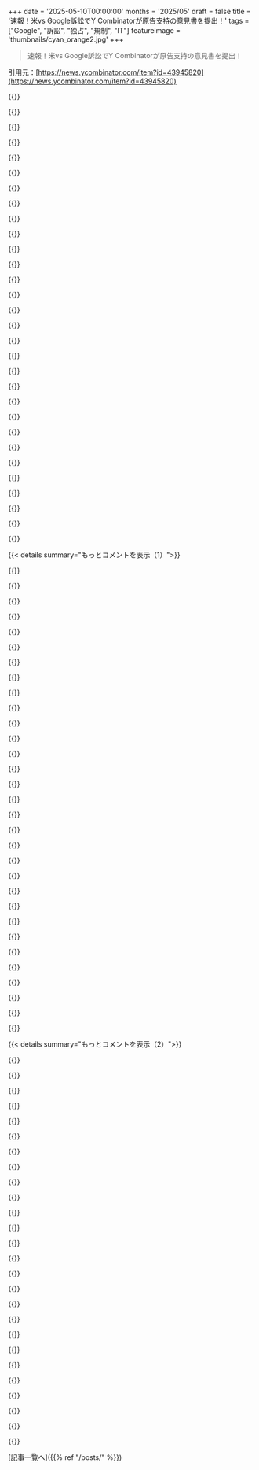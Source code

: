 +++
date = '2025-05-10T00:00:00'
months = '2025/05'
draft = false
title = '速報！米vs Google訴訟でY Combinatorが原告支持の意見書を提出！'
tags = ["Google", "訴訟", "独占", "規制", "IT"]
featureimage = 'thumbnails/cyan_orange2.jpg'
+++

> 速報！米vs Google訴訟でY Combinatorが原告支持の意見書を提出！

引用元：[https://news.ycombinator.com/item?id=43945820](https://news.ycombinator.com/item?id=43945820)




{{<matomeQuote body="Googleの広告収入がなくなったら、銀行破綻みたいに経済全体にヤバい影響が出ると思うんだ。Googleは広告会社だから、データ公開で強みを失って数年で潰れるだろうね。そうすると、みんなが頼ってるGoogle Maps、Google Mail、Androidとか、たくさんのサービスが全部消えちゃう。多くの企業や仕事に影響が出て、世界経済はめちゃくちゃになるよ。結局Appleの独占が進むだけだろうし。これはホント慎重にやらないと、大変なことになると思う。" userName="0xbadcafebee" createdAt="2025/05/10 19:39:01" color="#38d3d3">}}




{{<matomeQuote body="デカい銀行が潰れる前に細かく分けるべきだったみたいに、Googleも巨大になる前に分割すべきだったんだよ。一番良いのは20年前だったけど、それが無理なら今すぐやるのが二番目に良い時なんだ。一つの組織がこれだけ多くの人にとって重要になりすぎるのを防ぐのが、唯一の方法だよ。" userName="BrenBarn" createdAt="2025/05/11 01:22:22" color="">}}




{{<matomeQuote body="健全な競争があるんじゃなくて、Googleって一つの独占者だけが、普通の品質の製品をタダで配ってるんだよ。その代わり、広告費って形で僕たちが買うもの全部に税金みたいにかかってるし、同じ広告でうんざりさせられるし。これって、本当に望ましい結果なのかな？" userName="fsh" createdAt="2025/05/10 20:37:04" color="">}}




{{<matomeQuote body="強く反対だな。もしGoogleが20年前に分割されてたら、さっき挙がってた無料サービスはほとんど生まれなかったと思うよ。みんなメールにお金がかかってただろうし、YouTubeの無料教育コンテンツもなかった。今の経済成長の多くは、Googleがくれた無料や広告付きサービスのおかげだよ。Googleがデカいのは、競合より良いサービスを安くくれたから。もし20年前に分割されてたら、損してたのは消費者の方だと思うね。" userName="animal_spirits" createdAt="2025/05/11 03:41:53" color="#ff33a1">}}




{{<matomeQuote body="君の言ってることは，むしろGoogleを分割すべき理由を説明してるだけだよ。広告技術の競争が激しくなったからって，Googleが崩壊するとは思わないけど，”成熟した製品が混乱する”なんて，独占を許し続ける説得力のある理由にはならないね。Googleは独占企業で，独占力を行使して独占価格を設定してるんだから。分割されたら，もっと活気のある製品が小さな組織から生まれる可能性の方が高いと思うよ。" userName="jmatthews" createdAt="2025/05/11 04:02:08" color="">}}




{{<matomeQuote body="君のコメント，”誰かがずっと前にやるべきだったから，今やる結果を考える価値はない”って言ってるように聞こえるね。その考えは，今の現実を考慮してない単なる理想論（ファンタジー）みたいだ。" userName="jahsome" createdAt="2025/05/11 02:14:09" color="">}}




{{<matomeQuote body="ちょっと待って，君は何を言ってるの？「みんなメールにお金払ってた」って？ Googleが出てくる前から無料メールはあったよ。HotmailとかYahooがすぐ思いつくけど，他にもたくさんあったし，プロバイダからも無料アドレスもらえたんだよ。AOLユーザーだってメールは使えたしね。" userName="handoflixue" createdAt="2025/05/11 03:46:18" color="">}}




{{<matomeQuote body="消費者は結局，代償を払ったんだよ。Googleは消費者にタダだと思い込ませ，企業には顧客への直通線を売って金を稼いだ。これは巧妙な手品で，広告効果を忘れてる人もいる。Googleが高い広告料を取るせいで，価格は消費者に上乗せされるんだから。Googleがない世界でも，可処分所得が減るわけじゃなく，無駄遣いが減るだけかもね。独占はまず消費者のためにならない。Googleは悪影響を他の企業になすりつけるのがうまいだけだよ。" userName="lolinder" createdAt="2025/05/11 04:01:55" color="#785bff">}}




{{<matomeQuote body="何言ってんの，このリストにある製品全部に競合はいるよ。ただ，単純にGoogleの製品ほど良くないだけだ。" userName="TechDebtDevin" createdAt="2025/05/11 00:21:02" color="">}}




{{<matomeQuote body="もしChromeとかAndroidとかGoogle Mapsが売却されることになったら，ユーザーデータで金儲けしようとする圧力がさらに強まるだろうなって，心配なんだ。" userName="roywashere" createdAt="2025/05/11 11:59:19" color="">}}




{{<matomeQuote body="Search、gmail、maps、android、chromeとかは全然普通じゃないよ。改善の余地はあるかもだけど、信じられないくらい、息をのむほど素晴らしい製品だよ。Searchは最近悪くなったかもだけど、それでもすごい。MapsとかSatelleite viewは無料なのにびっくりするくらいだね。＞How is this a desirable outcome?のリストを見ればわかるよ。googleへの妥当な不満はたくさんあるけど、これは違うね。" userName="FridayoLeary" createdAt="2025/05/10 22:44:32" color="#45d325">}}




{{<matomeQuote body="Fair point。多分僕は若すぎて、Googleが最初に広く使える無料emailだったっていう話に乗せられてるのかも。Still I think though、maps、drive、sites、youtubeみたいな他の無料サービスがたくさんあるのは、少なくとも僕にとっては値段を考えたらextraordinaryだったと思うよ。" userName="animal_spirits" createdAt="2025/05/11 03:58:44" color="#ff5c5c">}}




{{<matomeQuote body="No、そのコメントは状況がこれからどんどん悪くなるって言ってるんだよ。There will never be a better time to solve Google’s anticompetitive behavior。The consequences should be weighed and considered、でもshrugging and letting Google keep on keeping on because it’s too big to fail isn’t a viable option。" userName="lolinder" createdAt="2025/05/11 03:33:07" color="#ff5c5c">}}




{{<matomeQuote body="Because the vast majority of people don’t want to and have zero intention of paying separately for email、maps、navigation、browser、etc。<br>In fact、that’s how things used to be before Google and their ilk used ads to make an ecosystem、and their ecosystem was better and free at the point of use than what came before" userName="sofixa" createdAt="2025/05/10 20:49:29" color="#ff5c5c">}}




{{<matomeQuote body="＞Googleがない世界は、ガラクタが少なくなる世界かもしれない。”広告＝ガラクタ”っていうなら、それは自分の価値観を他人に押し付けるのと同じだよね。僕も反消費主義だけど、広告を見て商品に価値を見出す人もいる。他の人が何に価値を見出すかを僕らがコントロールすべきじゃないよ。" userName="animal_spirits" createdAt="2025/05/11 05:10:11" color="#ff5733">}}




{{<matomeQuote body="＞as good<br>This is a point that will be recurring and merits more thought IMHO。Google services are mostly better because they crushed competition。Cutting their advantage will also mean better alternatives (money will flow to competitors instead of being sucked by Google)。As an analogy、it’s like athlete doping：they sure were faster than the other athletes、but that’s part of the issue。" userName="makeitdouble" createdAt="2025/05/11 01:49:15" color="#38d3d3">}}




{{<matomeQuote body="Which one of those services are a ”monopoly”？" userName="scarface_74" createdAt="2025/05/11 04:52:38" color="">}}




{{<matomeQuote body="The vast majority of people are paying separately for all kinds of stuff。I don’t see a reason why software and digital services have to be different。In the early days、payment was difficult、but this has been long solved。I am convinced that the quality would improve dramatically if there was some actual competition。Also most people would probably prefer not to pay for the ad fees that google extorts from pretty much any company。" userName="fsh" createdAt="2025/05/10 21:04:35" color="#785bff">}}




{{<matomeQuote body="More pressure than the max？Do you think they are going to start using your password hashes to mine bitcoin？Whatever Google stopped tracking they did because of regulation not out of user backlash or goodwill。" userName="casey2" createdAt="2025/05/11 12:21:22" color="#ff5733">}}




{{<matomeQuote body="The fundamental issue is that people don’t want to pay money for things。Google tapped into that by creating an ad economy、which since it’s inception also comes with a payment optional feature (ad-blocking)。People may hate google、but by god do they ever love the internet google created。" userName="Workaccount2" createdAt="2025/05/11 02:25:44" color="#ff5733">}}




{{<matomeQuote body="潰れちまえ、世界は良くなるぜ。いくつか挙げられてたサービスはもうどうでもいいんだわ。<br>FitbitとかTranslate、Payなんて説明不要だろ？個人的にはTranslateは数年使ってないしChatGPTで充分だわ。<br>GmailとかDriveとかも競合たくさんいるし、無くなっても気にしない。Maps、Chrome、Androidがいきなり無くなったらちょっと困るかもだけど、GarminとかNokia、Bingとか昔のナビに戻るのも良いと思うんだ。<br>レストランレビューもYelpとかZagatとか昔みたいに良いサイト使うのが好きだな。<br>ま、ほとんどのサービスは無くなっても大したことないと思うぜ。" userName="rs186" createdAt="2025/05/10 22:28:28" color="#38d3d3">}}




{{<matomeQuote body="”他のサービスは広く無料で利用できる”<br>Googleのサービスはどれも無料じゃないんだよ。気づいてないだけで、別のやり方でお金払ってるだけだからね。" userName="fergbrain" createdAt="2025/05/11 04:01:58" color="">}}




{{<matomeQuote body="Too big to failってのは、Too big to existってこと。Googleみたいなとこはあんなデカくなるべきじゃなかったんだよ、銀行と同じだね。遅れてもやらないよりマシ。" userName="wpm" createdAt="2025/05/10 19:57:33" color="">}}




{{<matomeQuote body="そうそう、だからアンチダンピング法があるんだけど、オンライン市場に広げるのは複雑なんだよな。実際、みんな今のウェブをどれくらい好きか気になるわ。ポップアップとか広告に文句言うのなんて、もう文化の一部だもんな。" userName="makeitdouble" createdAt="2025/05/11 02:41:23" color="">}}




{{<matomeQuote body="Chromeにブラウザ埋め込み広告が出始めてる？競合の広告を自社のに置き換えてる？リファーラルリンク書き換えてる？合法的に取れないデータ吸い上げるために”第三者”の怪しい拡張機能推してる？今はGoogleの市場ポジショニングを守るだけで利益出してない。もし利益必要で検索デフォルト契約できなくなったら、絶対酷くなるぜ。2000年代のIEの詐欺検索バーみたいに。" userName="rafaelmn" createdAt="2025/05/11 14:22:23" color="#ff5c5c">}}




{{<matomeQuote body="タダでサービス使う代わりにちょっと注意力を払うのは全然いいと思うんだよ。もし全てのサイトが使うのにお金取るようになったら、使うサービス減るだろうし、一つのサービスをもっと色んなことに使うようになるな。それは独占って意味では逆効果っぽい気がするんだ。" userName="fiddlerwoaroof" createdAt="2025/05/11 04:55:02" color="">}}




{{<matomeQuote body="それで、このリストの中で、Googleはどれで”競争阻害行為”をしたって言うの？<br>- Google Maps<br>- Google Mail<br>- Google Drive<br>- Google Docs<br>- Google Groups<br>- Google Forms<br>- Google Cloud<br>- Google OAuth<br>- Google Analytics<br>- Android<br>- Android Auto<br>- Fitbit<br>- Google Fi<br>- Google Fiber<br>- Google Flights<br>- Google Translate<br>- Google Pay<br>- Waymo" userName="JustExAWS" createdAt="2025/05/11 05:02:59" color="">}}




{{<matomeQuote body="＞Googleは独占って主張、数年前は強かったけど、検索がすっごい勢いで普通になってきてて、今もそうかは分かんないね。アナリストって企業の強みを測る時、何年とか何十年ってスパンで見るんだ。今のGoogle Search、あと何年持つと思う？" userName="gpt5" createdAt="2025/05/11 04:50:41" color="">}}




{{<matomeQuote body="Kagiが提案してる「検索インデックスをGoogle本体から分ける」ってやり方が一番納得できるね。Kagiのブログに詳しく載ってるよ： https://blog.kagi.com/dawn-new-era-search" userName="snielson" createdAt="2025/05/10 16:05:07" color="">}}




{{<matomeQuote body="インターネットのクロールは自然独占なんだよ。誰も自分のサイトをボットに好き放題クロールされたくないから、Googlebotが一番強い検索エンジンとして勝つわけ。だから、クロールしたデータを切り出して、みんながFRAND価格で同じデータを使えるようにするのは筋が通ってる。正直、Googleなんて潰れちゃえって思うけど、現実的に考えたらこれが一番 sensible だね。" userName="mullingitover" createdAt="2025/05/10 16:23:39" color="">}}




{{< details summary="もっとコメントを表示（1）">}}

{{<matomeQuote body="BlekkoでもGoogleのインデックスと広告の二重独占について同じ議論があったんだ。もしGoogleがインデックスへのアクセスを自社や他社に公平な価格で提供し、広告も自由にさせたら、検索状況は一変するね。Googleがクロール／インデックス事業を分離し、収入を親会社じゃなく事業に回せば、DDG（プライバシー重視）や広告なし、特定分野特化とか、いろんなフロントエンドが出てくるチャンスになるだろう。それは全く違う世界だよ。" userName="ChuckMcM" createdAt="2025/05/10 18:23:16" color="#ff33a1">}}




{{<matomeQuote body="速報！小さな検索エンジン会社は、自分たちがGoogleと同じインデックス使えるのが超いいアイデアだと思ってるってさ。あと、ここの部分、最高だね：「Googleの検索結果は、広告主導の競合の中でも最高の品質だ。」「え、Googleの結果がKagiよりいいって認めんなよ！自分たちには関係ない、なんか言葉付け足せ！」って言った奴の息遣いが目に浮かぶわ。" userName="CobrastanJorji" createdAt="2025/05/10 19:23:49" color="">}}




{{<matomeQuote body="最近KagiとかGoogle使ったことある？ Kagiの方が断然いいよ。" userName="sfpotter" createdAt="2025/05/10 19:52:52" color="">}}




{{<matomeQuote body="https://commoncrawl.org/ これはroot DNSサーバー（公共財として管理されてる）の自然独占と似てるね。Common Crawlとかに、もっとお金をかけるべき理由はないよ。Internet Archiveはデータをずっと$2／GBくらいで残しておける最後の手段みたいな保存場所（他でもいいけどね）。このデータへのアクセス提供は、NOAAとかCERNみたいな機関が科学データを提供するのと似てると思う。公共財（OSIモデル的にシステム全体）の上に基盤を作ろうよ。それがBig Techの支配と、価値を独占しようとする彼らの無限の欲望から社会を守る手助けになるんだ。" userName="toomuchtodo" createdAt="2025/05/10 16:47:50" color="#ff5c5c">}}




{{<matomeQuote body="＞インターネットのクロールは自然独占だ。どうしてそう思うの？キャッシングプロキシなんてほとんどタダだし、古い機械でも毎秒何千件ものリクエストをさばけるよ。ぶっちゃけ、今ほど競合の検索エンジンを作りやすい時代はないんだ。性能も回線もソフトも、超安いかタダでめっちゃ手に入るんだからさ。" userName="oceanplexian" createdAt="2025/05/10 16:41:42" color="">}}




{{<matomeQuote body="それならさ、なんでオルタナティブな検索エンジンとかSEOサービスって、独自にインデックス作ってるわけ？ どうして競合同士でとっくに協力し合わないんだろうね？" userName="indolering" createdAt="2025/05/10 19:25:36" color="">}}




{{<matomeQuote body="それはね、みんなThielの言う「競争なんて負け犬のやること」って考えを信じてて、自分が独占になることを夢見てるからだよ。独占ってのは、規制を緩くした結果として当然起きることで、まさに大企業がロビー活動して目指してるとこだもんね。" userName="mondrian" createdAt="2025/05/10 20:06:58" color="">}}




{{<matomeQuote body="歴史を振り返っても、本物の独占企業なんてほとんどないし、そんなに長く続かないんだよね。政府から特別な特権をもらわない限りは、だけど。" userName="dantheman" createdAt="2025/05/10 20:10:15" color="">}}




{{<matomeQuote body="Kagiのコメントを見るたびに「最近Kagi使った？めっちゃ改善されてるよ！」ってあるんだけど、これってブランドイメージアップのためにボット使ってるんじゃないかと思っちゃうレベル。<br>だって、実際最近Kagi使ったけど、結局いつもGoogleに戻っちゃうんだもん。Kagiじゃ何も見つけられないから。<br>KagiとGoogleの関係は、SiriとChatGPTみたいなもんかな。Siriなんて「今何時？」も答えられないし。" userName="eastbound" createdAt="2025/05/10 20:42:54" color="#ff5c5c">}}




{{<matomeQuote body="サイト側って、今のクローラーに加えて少し増えるのをそんなに嫌がるもんなの？<br>なんか独占って言っても、やるのにめちゃくちゃコストがかかって、他社がそのコストを回収できると思ってないからってだけな気がするんだけど。" userName="mattmaroon" createdAt="2025/05/10 17:03:19" color="">}}




{{<matomeQuote body="サイトオーナーに指図する権利なんてないんだよ。実際のところ、彼らはあんたのボットをブロックしようとしてるんだ。<br>ボットをブロックされないのが理想だけど、これまた全く不自然で広告に引っ張られてるホスティングプロバイダの独占のせいで、リクエストごとのコストがバカ高いから、サイト側が別のとこに移るまでは無理なんだよ。" userName="immibis" createdAt="2025/05/10 17:03:50" color="">}}




{{<matomeQuote body="あれはGoogleのビジネスを完全にぶっ壊すような、ほんとバカげた提案だよ。<br>もしそれが目的ならそれでいいけど、あれらの是正措置がまるで死刑宣告以外の何物でもないってことから目を背けちゃダメだね。" userName="luckydata" createdAt="2025/05/10 16:10:36" color="#38d3d3">}}




{{<matomeQuote body="規制されてない環境だと、集中（寡占）は当たり前だよ。<br>そりゃ市場を100パーセント支配する純粋な独占なんて珍しいけど、集中はめちゃくちゃ横行してるじゃん。<br>テック、航空会社、銀行、メディアとか、ほんの一握りの会社が支配してるんだから。" userName="mondrian" createdAt="2025/05/10 20:25:41" color="">}}




{{<matomeQuote body="「数個」だって？<br>こっちは常時数百個のボットと戦ってるんだよ。1日に数千、いや数万個なんてザラ。<br>アメリカ、中国、ブラジルとか数百もの異なるIPから、何十種類もの偽装したユーザーエージェントを使って、robots.txtを完全に無視して、人間が仕事するのに必要なサービスに負荷をかけてきやがるんだ。<br>追記: ちょっと$JOBで動かしてるAnubisの過去24時間の統計見てみた。<br>チャレンジ: 829,586<br>拒否: 621,462<br>許可: 96,810<br>これ、けっこうアグレッシブな「拒否」ルールをAI関連のボットにかけてて、しかも割と小さいサイト2つでの話だからね。<br>Anubisで守られてないサイトなんて、まだ数百、いや数千とあるんだよ。<br>Anubisみたいな努力は、Cloudflareとかの「セキュリティ」会社が売りつけてくるWAFにお金を払いたくない会社にとっては、救世主みたいなもんなんだ。" userName="natebc" createdAt="2025/05/10 17:25:40" color="#ff5733">}}




{{<matomeQuote body="Googleのアーキテクチャを単純な図で見るなら、まあ隔離された一部を切り離すだけに見えるだろうけど、実際やるとなるとマジで大変だよ。<br>なんでAppleにはiPhoneの電話とメッセージ機能だけ切り離せとか、Metaにはユーザーフィードデータだけ切り離せとか、アメリカ連邦政府はWashington D.C.だけで運営しろとか言わないわけ？<br>これは1980年代初頭のAT&T分割とは違うんだよ。あれは設備とか配線を別々の組織に渡せばよかった（それでも簡単じゃなかったけど、臓器摘出みたいなもんじゃなかった）んだから。<br>みんな、そこんとこ理解しなきゃダメだよ。そして、今やってることがGoogleを殺す行為だってこと、そしてGoogleはもう既に思考停止したエンタープライズ向け企業になりかけてたってことを知るべきだね。" userName="rubitxxx2" createdAt="2025/05/10 16:48:43" color="#45d325">}}




{{<matomeQuote body="だったら、なんでみんなGoogleの検索インデックスが欲しいわけ？" userName="sdwr" createdAt="2025/05/10 19:58:24" color="">}}




{{<matomeQuote body="彼らがボットをブロックしようとするのは、Googleが独占してるからだよ。<br>Google以外の全てをブロックするコストなんて、ほぼゼロなんだから。<br>これは「自然な」独占なんかじゃなくて、昔のInternet Explorer 6.0みたいもんだね。<br>みんながActiveXとかIE固有の機能を使うようにサイトを作ってた、あの時代みたいに。" userName="AlexandrB" createdAt="2025/05/10 17:09:23" color="">}}




{{<matomeQuote body="これの問題はさ、「皆が一度に完全に協力しないとダメ」って感じなんだよね、もしGooglebotを置き換えるならさ。<br>Googlebotだけを許可してるサイト全部が、ccbotを許可するように変更しなきゃいけないじゃん。<br>現状ではさ、Googlebotがどこでも許可されてる共通のボットなんだよ。ccbotはそうじゃないんだよね。" userName="mullingitover" createdAt="2025/05/10 17:52:58" color="">}}




{{<matomeQuote body="これって二つの違う問題みたいだね。<br>一つ目は、もし千個も検索ボットがいたら？サイトの変更点リストを教えてくれる標準機能が必要だって話。<br>もう一つは、robots.txtを無視して一日何度もサイトをスクレイピングする迷惑ボットのこと。<br>これはrobots.txtで許可しない項目にトラップ仕掛けてアクセスしてきたらBANすれば legitimateな検索ボットには影響ないじゃん。" userName="zrm" createdAt="2025/05/10 18:59:57" color="#ff5733">}}




{{<matomeQuote body="一つの答えとしてはさ、役に立つ価値を提供するまで、ちょっと手間賃を払うとか？<br>例えば、リクエスト一つごとに小銭を払うみたいなさ。" userName="luckylion" createdAt="2025/05/10 18:42:12" color="">}}




{{<matomeQuote body="ウェブのクロールって費用がかかるんだよね。<br>誰か他の人がクロールした結果を使う方が安いと思うよ。<br>KagiがGoogleのインデックスへのアクセスを主張する根拠は分からないけど、多分何らかの独禁法的なものだと思うな。" userName="hmottestad" createdAt="2025/05/10 20:19:23" color="">}}




{{<matomeQuote body="クリックストリームへのアクセスが一番デカいんだよね。<br>誰がどの検索結果をクリックしたかってデータだよ。<br>これがないと、良いランカーは作れないし維持も無理。<br>クリックストリームが多いほど良いランカーが作れて、それがサービスを良くしてユーザーを増やすんだ。<br>結果、独占。<br>解決策は、皆がクリックストリームデータを共有することだけだよ。" userName="londons_explore" createdAt="2025/05/10 23:00:38" color="#ff33a1">}}




{{<matomeQuote body="コストはほぼゼロなのに、リターンはそれ以下って感じ。<br>他にもリターンが文字通りゼロなボットやスクレイパーがいっぱいいるからさ、Googlebot以外の全てのボットをブロックするサイト運営者を責められないよ。<br>altruist-botとかcommon-crawler-botも許可してくれたら良いんだろうけど、それは彼らの判断だし、多くは合理的に決めてると思うんだよね。" userName="sokoloff" createdAt="2025/05/10 17:06:35" color="">}}




{{<matomeQuote body="規制強い市場、例えば公共事業とか航空は集中してるね。金融みたいに規制当局が後押しすることも。<br>規制ない市場に決まりはない。<br>規模の経済が、規模による複雑性のコストを上回るかどうかの問題だよ。<br>ソフトウェアとか金融は100倍顧客にサービスするのに100倍コストかからないから集中してるんだ。<br>規制はコンプライアンスコストが規模で効率化するから、普通は集中を高める効果があるね。" userName="fallingknife" createdAt="2025/05/10 20:37:03" color="#ff5c5c">}}




{{<matomeQuote body="Google searchが独占なのはクロールじゃなくて、ウェブサイトの統計とかユーザーの行動データ全部を知ってるからだよ。<br>元々のリンクベースのランキングは、簡単に操作されちゃうからダメなんだ。<br>ユーザーの好みに基づいてどのサイトが良いかを知る必要があって、そこでデータが必要になるんだよね。<br>大量のユーザーデータにアクセスできないと、Googleみたいなものは何も作れないよ。" userName="tananaev" createdAt="2025/05/10 18:41:08" color="#38d3d3">}}




{{<matomeQuote body="もっと言うとさ、ウェブのクロールは皆にとって費用がかかるんだよ。<br>ボットが多いほど、ネット上の全てのウェブサイトが無駄なトラフィックをたくさん処理することになる。<br>理想的な世界では、ウェブドメインみたいに一つの信頼できるインデックスがあって、全てのプレイヤーが協力してそれを作って維持、改善するんだ。<br>そうすれば、ウェブサイトは毎日何千ものボットに叩かれる必要がなくなるじゃん。" userName="guhcampos" createdAt="2025/05/10 20:57:45" color="#ff5733">}}




{{<matomeQuote body="これってデータ欲しい企業に有利になるよう考えられた解決策みたいで、経済的に有効なビジネスモデルじゃないと思う。インデックス作ってアクセス売るのが儲かるなら、なんで誰もやってないの？参入障壁も低いのに。Blekkoはインデックス持ってるけど、それで儲けられてる？" userName="fallingknife" createdAt="2025/05/10 20:02:48" color="#ff33a1">}}




{{<matomeQuote body="robots.txtで禁止してアクセスしたやつをバンするみたいなトラップ仕掛けても、スクレーパーが色んなIPで来るから全く通用しないよ。正当なアクセスと悪質なアクセスを区別できないんだ。結果的にきついフィルタリングになって、許可するボットは個別にホワイトリストに入れるしかなくなるね。" userName="fc417fc802" createdAt="2025/05/10 19:35:32" color="#ff5c5c">}}




{{<matomeQuote body="この訴訟、”Search engine”時代の終わりでちょっと遅れてる感あるね。今AI応答がGoogle Searchの代わりになってきてるし。2000年頃のMicrosoft Windowsへの訴訟と似てるな。ウェブアプリ出てきてOSの重要性薄れた頃にantitrust lawsuits来たし。つまり、dominant playerは市場がイケてる間は独占できて、市場が変わり始めたら訴訟が来るんだ。規制を早くやると市場を殺すし、最高の製品が勝って一時的に支配するのは市場のサイクルとして必要。もっと良い製品出たら市場は移るでしょ。" userName="danboarder" createdAt="2025/05/10 18:19:55" color="#785bff">}}




{{<matomeQuote body="5〜10年後に検索の代わりになる”AI”プレイヤーはゼロになるって、1ドル賭けてもいいよ。まあ、これは別の話だけどね。" userName="ChuckMcM" createdAt="2025/05/10 18:24:57" color="">}}

{{</details>}}




{{< details summary="もっとコメントを表示（2）">}}

{{<matomeQuote body="その賭けに乗るよ。AIプレイヤーは既に多くのユーザーにとって、多くのケースで検索を代替してる。" userName="edanm" createdAt="2025/05/10 20:38:00" color="">}}




{{<matomeQuote body="AIスタートアップやGoogle/MetaがAIで赤字垂れ流してる「まずは客を捕まえろ」って段階だからだよ。本格的にmonetiseし始めたら（トレーニングとか実行の本当のコストをユーザーに払わせたら）話は変わる。ほとんどの人はLLMに月20〜30ユーロ/ドルも払って検索の代わりにはしないって。（OpenAIのビジネスモデル分析見たら、有料プランでも1クエリごとに赤字らしいよ）。" userName="sofixa" createdAt="2025/05/10 20:45:51" color="#45d325">}}




{{<matomeQuote body="代わりに、お金に影響されたり、広告だったり、金払ってる誰かのためにカスタマイズされたコンテンツを食わされるのを甘んじて受け入れることになるだろうね。" userName="barbazoo" createdAt="2025/05/10 23:11:24" color="#ff5c5c">}}




{{<matomeQuote body="それ、もう一回ゆっくり読んでみてよ。もちろんAIの回答は微妙に操作されるでしょ。だって直接お金に影響されるコンテンツなんだから。" userName="ddalex" createdAt="2025/05/11 06:32:08" color="">}}




{{<matomeQuote body="俺の意見だと、AIが検索の代わりになってるのはパワーユーザーとか技術詳しい人を釣ってるだけだよ。アドレスバーじゃなくてGoogleで「facebook.com」って検索するみたいな、Googleをずっと使い続ける人もめちゃくちゃ多い。そういう人はChatGPTとかKagiにすぐ乗り換えたりしないって。" userName="nozzlegear" createdAt="2025/05/11 13:19:23" color="#45d325">}}




{{<matomeQuote body="最近はGoogleで調べてたほとんどの事をChatGPTで調べるようになったよ。広告とかゴミみたいなもので膨れ上がったサイトを読み込む必要なく、即座に簡潔な結果をくれるから。" userName="artursapek" createdAt="2025/05/10 21:29:34" color="#ff5733">}}




{{<matomeQuote body="Google自身もこれに四苦八苦してるみたいだよ。<br>検索結果の一番上（トップ）にGemini AIの応答が表示されるようになったのは、ユーザーをGoogleに留まらせてChat GPTとか他のAIに行かせないためだと思うんだ。<br>君はどう思う？" userName="danboarder" createdAt="2025/05/10 19:00:43" color="">}}




{{<matomeQuote body="僕の見解は、トレーニング用のLLMフィードバックを素早く集めるのと、みんながChatGPTに行かないようにするのが主な目的だと思う。<br>OpenAIは先行者メリットがあるけど、Googleは最高の検索インデックスとかWorkspace連携とかで強い。<br>Googleに足りないのはOpenAIが持ってるフィードバックデータだ。<br>ChatGPTは検索結果を使ってないから問題もある。<br>将来はAIとデータ検索の組み合わせが進化すると思うよ。" userName="joshvm" createdAt="2025/05/10 20:30:45" color="#ff5733">}}




{{<matomeQuote body="検索の前にCarlinの言葉（少なくとも僕のお気に入りのMcNulty / Bunkの言葉）を入れると、Gemini AIの結果を回避できるんだ。<br>一瞬だけど、君はクラブに入って、AIはそこにいないって感じになるよ。" userName="The_Blade" createdAt="2025/05/10 21:44:49" color="">}}




{{<matomeQuote body="今のAIは”Film expert”効果があるって指摘。<br>訓練データに基づいてもっともらしく書くけど、内容の正確さは評価できない。<br>だからユーザーは間違った情報を信じやすい。<br>Geminiも「知らない」と言えない問題がある。<br>AIは検索の代わりにはならないと思う。「Search Classic」が残るだろうね。<br>でも、信頼できるデータで訓練されて「知らない」と言えるAIなら良い”教科書”になるかも。" userName="ChuckMcM" createdAt="2025/05/10 20:23:15" color="#38d3d3">}}




{{<matomeQuote body="検索エンジンがAI生成コンテンツやAIに味付けされたコンテンツを表示し始めたらどうなる？<br>広告で支えられてる検索エンジンをどう信頼すればいい？<br>最高額の広告主を優先し、さらにAIのクソ（slop）を混ぜてくるなんて。<br>未来は暗い…<br>僕はむしろ、AIエージェントにGoogle検索させて、広告バイアスをなくし、結果を人間にわかりやすい形にまとめてもらう方がマシだ。" userName="sizzle" createdAt="2025/05/11 12:45:44" color="#785bff">}}




{{<matomeQuote body="それをやる前に、ウェブをクロールして”リアル”な情報だけをデータセットに残せるAIエージェントを書いてみることをお勧めするよ。<br>”リアル”を定義する任意の属性セットを選べる。<br>僕は”正確”、”完全”、”検証可能”が好きだ。" userName="ChuckMcM" createdAt="2025/05/11 18:13:49" color="">}}




{{<matomeQuote body="チャック、その賭けに乗るよ。<br>完全に置き換わらないかもしれないけど、AIが事実上の検索プラットフォームになるだろう。<br>僕は最近、Googleを使うことがどんどん減ってるよ。" userName="MPSFounder" createdAt="2025/05/10 18:28:43" color="">}}




{{<matomeQuote body="スポンサーリンクばっかりで、知りたい情報が画面の下の方にあるときだけ、Googleを使う気分になるんだ。" userName="bdangubic" createdAt="2025/05/10 18:30:58" color="">}}




{{<matomeQuote body="組み合わせ検索ができるっていう、ただそれだけの理由でもね。<br>MQTTとAWSとv3/v5とmax packet sizesを別々に検索する必要はもうなくなったんだ。" userName="SV_BubbleTime" createdAt="2025/05/10 18:36:19" color="">}}




{{<matomeQuote body="検索はAIになるだろうね。<br>ただし、Google自身もAIができるから、そこに”AI”プレイヤーが全く関わらない可能性もあるよ。" userName="wvenable" createdAt="2025/05/10 19:35:15" color="">}}




{{<matomeQuote body="AIの応答がGoogle検索に取って代わってきてる”検索エンジン”時代の終わりに、今回の訴訟はちょっと遅かったかもね。AIは検索インデックスをどんどん使ってるけど、Googleは最大を持ってるから、その独占を使ってAI市場でもズルするんじゃないかって心配があるよ。" userName="Seattle3503" createdAt="2025/05/10 21:19:27" color="#38d3d3">}}




{{<matomeQuote body="会社が規制され始めるのって、力が衰えてきたタイミングなのは偶然かな？俺は逆だと思うんだ。Googleが力を失い始めて、競合が政治にお金を注ぎ込んだり、新しい仕事とお金が生まれたりした時に、正義の歯車が回り出したんだよ。規制はGoogleの明らかな衰退が原因だよ。" userName="drdrek" createdAt="2025/05/11 11:19:36" color="">}}




{{<matomeQuote body="これって自滅行為みたいだよね…90年代のMicrosoftの反トラスト法訴訟と違って、Googleはそんなに反競争的じゃないように見えるけどな。確かに検索では前例のない規模だけど、AIでその独占も脅かされてるしね。むしろGoogleを司法省の鈍器で叩くと、FAANG全体のスタートアップM&Aが完全に凍結しちゃうよ。IPOの窓口がほとんど閉じてる今、これはスタートアップのエコシステム最大の出口を奪うことになる。個人的には良くないと思うし、YCの利益にも反する気がするんだけど。誰かこれについて説得力のある反論してくれない？" userName="beambot" createdAt="2025/05/10 15:49:13" color="#38d3d3">}}




{{<matomeQuote body="YCは検索とか広告とかの流通チャネルが独占されてないエコシステムから最も利益を得られるはずだよ。スタートアップは本来、実力で競争すべきで、Googleのプラットフォームを使わせてもらえるかとか、買収されるかとかで決まるべきじゃない。IPOとかPEによる買収、異業種からの買収とか、M&A以外の出口だってあるしね。この視点からすると、Googleの広告技術スタック支配は、多くのYC企業が頼ってるデジタル広告の門番になってるって見方もできるよ。" userName="felineflock" createdAt="2025/05/10 16:02:11" color="#ff5c5c">}}




{{<matomeQuote body="”そんなに反競争的じゃないように見える”<br>そんな風に見えるだけだよ。そんなに反競争的じゃないなんて全く思わないね。この訴訟で特に焦点になってるのは検索市場だけど、政府はGoogleが以下のような強い証拠を出してる：<br>・他の市場（ブラウザ、モバイル）での立場を使って、検索での競争を妨げてる。<br>・それらの市場（ブラウザ、モバイル）の他の大手ベンダーに巨額のお金を払って、市場シェアのほぼ100%を検索での優位性を保つために使ってる。<br>この二つはかなり露骨な反競争的行為だよ。製品の質じゃなくて、既存の収益源とか他の市場でのリードに基づいて競争してるんだから。" userName="lolinder" createdAt="2025/05/10 16:00:16" color="#ff33a1">}}




{{<matomeQuote body="GoogleはMicrosoftが使ったのと同じ手口でEdgeブラウザを潰したんだよ。<br>お金とGoogle Playサービスを使って競争を邪魔してる。<br>全然反競争的じゃないなんてことはないよ。" userName="croes" createdAt="2025/05/10 17:22:35" color="#ff5c5c">}}




{{<matomeQuote body="体験談だけど、Edgeを使ってみようと思ったら、たぶん市場で一番機能てんこ盛りのブラウザだったよ。唯一の目的は”Microsoftがお前のブラウジング体験全部を監視すること”みたいに見えた。Microsoftの強引なダークパターンで、PCに詳しくない人が騙されて使わされてる気もするし、そういう人たちはMicrosoftがどれだけ情報を集めてるか気づいてないんじゃないかな。だから、Edgeのマーケットシェアが、みんなが本当に好きで使ってる自然なものなのかはすごく疑問だよ。" userName="BuyMyBitcoins" createdAt="2025/05/10 20:53:30" color="">}}




{{<matomeQuote body="ChromeもGoogleにとってそういう存在になってるね。" userName="stogot" createdAt="2025/05/11 03:20:08" color="">}}




{{<matomeQuote body="GoogleがEdgeブラウザを潰したんじゃなくて、Microsoftが諦めただけだよ。Mozillaがゼロから独立したブラウザを持てるなら、Microsoftだってできたはずだ。ただ、Chromiumをリブランドして終わりにした方が楽で安かっただけさ。ウェブ（技術スタック）の進歩がブラウザを作りやすくするために止まるべきだなんて議論は納得できないね。" userName="sofixa" createdAt="2025/05/10 20:54:05" color="">}}

{{</details>}}



[記事一覧へ]({{% ref "/posts/" %}})
